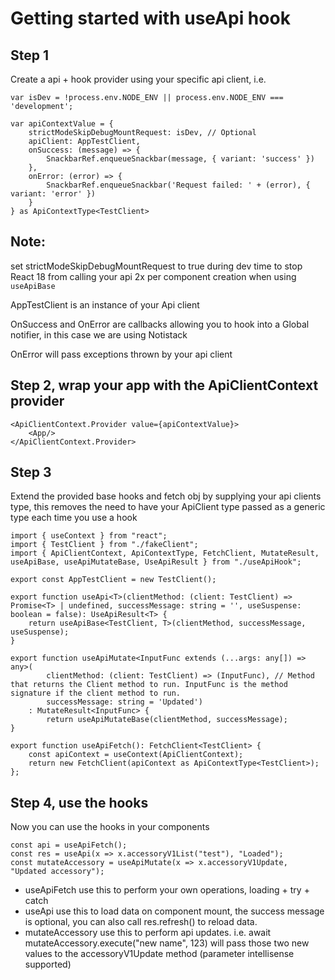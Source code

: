 # Getting started with useApi hook

## Step 1

Create a api + hook provider using your specific api client, i.e.

```
var isDev = !process.env.NODE_ENV || process.env.NODE_ENV === 'development';

var apiContextValue = {
	strictModeSkipDebugMountRequest: isDev, // Optional
	apiClient: AppTestClient,
	onSuccess: (message) => {
		SnackbarRef.enqueueSnackbar(message, { variant: 'success' })
	},
	onError: (error) => {
		SnackbarRef.enqueueSnackbar('Request failed: ' + (error), { variant: 'error' })
	}
} as ApiContextType<TestClient>

```

## Note:
set strictModeSkipDebugMountRequest to true during dev time to stop React 18 from calling your api 2x per component creation
when using ```useApiBase```

AppTestClient is an instance of your Api client

OnSuccess and OnError are callbacks allowing you to hook into a Global notifier, in this case we are using Notistack

OnError will pass exceptions thrown by your api client

## Step 2, wrap your app with the ApiClientContext provider

```
<ApiClientContext.Provider value={apiContextValue}>
	<App/>
</ApiClientContext.Provider>
```

## Step 3

Extend the provided base hooks and fetch obj by supplying your api clients type, this removes the need to have your ApiClient type passed as a generic type each time you use a hook


```
import { useContext } from "react";
import { TestClient } from "./fakeClient";
import { ApiClientContext, ApiContextType, FetchClient, MutateResult, useApiBase, useApiMutateBase, UseApiResult } from "./useApiHook";

export const AppTestClient = new TestClient();

export function useApi<T>(clientMethod: (client: TestClient) => Promise<T> | undefined, successMessage: string = '', useSuspense: boolean = false): UseApiResult<T> {
	return useApiBase<TestClient, T>(clientMethod, successMessage, useSuspense);
}

export function useApiMutate<InputFunc extends (...args: any[]) => any>(
		clientMethod: (client: TestClient) => (InputFunc), // Method that returns the Client method to run. InputFunc is the method signature if the client method to run.
		successMessage: string = 'Updated')
	: MutateResult<InputFunc> {
		return useApiMutateBase(clientMethod, successMessage);
}

export function useApiFetch(): FetchClient<TestClient> {
	const apiContext = useContext(ApiClientContext);
	return new FetchClient(apiContext as ApiContextType<TestClient>);
};
```

## Step 4, use the hooks

Now you can use the hooks in your components

```
const api = useApiFetch();
const res = useApi(x => x.accessoryV1List("test"), "Loaded");
const mutateAccessory = useApiMutate(x => x.accessoryV1Update, "Updated accessory");
```

- useApiFetch use this to perform your own operations, loading + try + catch
- useApi use this to load data on component mount, the success message is optional, you can also call res.refresh() to reload data.
- mutateAccessory use this to perform api updates. i.e. await mutateAccessory.execute("new name", 123) will pass those two new values to the accessoryV1Update method (parameter intellisense supported)

